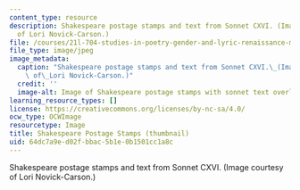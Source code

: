 ```yaml
---
content_type: resource
description: Shakespeare postage stamps and text from Sonnet CXVI. (Image courtesy
  of Lori Novick-Carson.)
file: /courses/21l-704-studies-in-poetry-gender-and-lyric-renaissance-men-and-women-writing-about-love-spring-2003/64dc7a9ed02fbbac5b1e0b1501cc1a8c_21l-704s03-th.jpg
file_type: image/jpeg
image_metadata:
  caption: "Shakespeare postage stamps and text from Sonnet CXVI.\_(Image courtesy\
    \ of\_Lori Novick-Carson.)"
  credit: ''
  image-alt: Image of Shakespeare postage stamps with sonnet text overlaid.
learning_resource_types: []
license: https://creativecommons.org/licenses/by-nc-sa/4.0/
ocw_type: OCWImage
resourcetype: Image
title: Shakespeare Postage Stamps (thumbnail)
uid: 64dc7a9e-d02f-bbac-5b1e-0b1501cc1a8c
---
```

Shakespeare postage stamps and text from Sonnet CXVI. (Image courtesy of Lori Novick-Carson.)